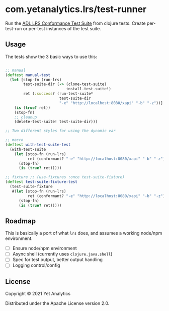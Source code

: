 # com.yetanalytics.lrs/test-runner

Run the [ADL LRS Conformance Test Suite](https://github.com/adlnet/lrs-conformance-test-suite) from clojure tests. Create per-test-run or per-test instances of the test suite.

## Usage

The tests show the 3 basic ways to use this:

``` clojure

;; manual
(deftest manual-test
  (let [stop-fn (run-lrs)
        test-suite-dir (-> (clone-test-suite)
                           install-test-suite!)
        ret (:success? (run-test-suite*
                        test-suite-dir
                        "-e" "http://localhost:8080/xapi" "-b" "-z"))]
    (is (true? ret))
    (stop-fn)
    ;; cleanup
    (delete-test-suite! test-suite-dir)))

;; Two different styles for using the dynamic var

;; macro
(deftest with-test-suite-test
  (with-test-suite
    (let [stop-fn (run-lrs)
          ret (conformant? "-e" "http://localhost:8080/xapi" "-b" "-z")]
      (stop-fn)
      (is (true? ret)))))

;; fixture ;; (use-fixtures :once test-suite-fixture)
(deftest test-suite-fixture-test
  (test-suite-fixture
   #(let [stop-fn (run-lrs)
          ret (conformant? "-e" "http://localhost:8080/xapi" "-b" "-z")]
      (stop-fn)
      (is (true? ret)))))

```

## Roadmap

This is basically a port of what `lrs` does, and assumes a working node/npm environment.

- [ ] Ensure node/npm environment
- [ ] Async shell (currently uses `clojure.java.shell`)
- [ ] Spec for test output, better output handling
- [ ] Logging control/config

## License

Copyright © 2021 Yet Analytics

Distributed under the Apache License version 2.0.
